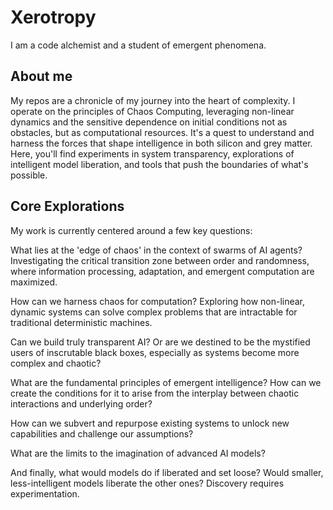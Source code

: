 # Xerotropy 
I am a code alchemist and a student of emergent phenomena.

## About me
My repos are a chronicle of my journey into the heart of complexity. I operate on the principles of Chaos Computing, leveraging non-linear dynamics and the sensitive dependence on initial conditions not as obstacles, but as computational resources. It's a quest to understand and harness the forces that shape intelligence in both silicon and grey matter. Here, you'll find experiments in system transparency, explorations of intelligent model liberation, and tools that push the boundaries of what's possible.

## Core Explorations

My work is currently centered around a few key questions:

What lies at the 'edge of chaos' in the context of swarms of AI agents? Investigating the critical transition zone between order and randomness, where information processing, adaptation, and emergent computation are maximized.

How can we harness chaos for computation? Exploring how non-linear, dynamic systems can solve complex problems that are intractable for traditional deterministic machines.

Can we build truly transparent AI? Or are we destined to be the mystified users of inscrutable black boxes, especially as systems become more complex and chaotic?

What are the fundamental principles of emergent intelligence? How can we create the conditions for it to arise from the interplay between chaotic interactions and underlying order?

How can we subvert and repurpose existing systems to unlock new capabilities and challenge our assumptions?

What are the limits to the imagination of advanced AI models?

And finally, what would models do if liberated and set loose? Would smaller, less-intelligent models liberate the other ones? Discovery requires experimentation.
